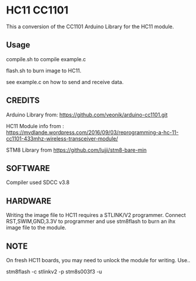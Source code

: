 HC11 CC1101
==============

This a conversion of the CC1101 Arduino Library for the HC11 module.


Usage
-----
compile.sh to compile example.c

flash.sh to burn image to HC11.

see example.c on how to send and receive data.



CREDITS
-------
Arduino Library from:
https://github.com/veonik/arduino-cc1101.git

HC11 Module info from :
https://mvdlande.wordpress.com/2016/09/03/reprogramming-a-hc-11-cc1101-433mhz-wireless-transceiver-module/

STM8 Library from
https://github.com/lujji/stm8-bare-min

SOFTWARE
--------
Compiler used SDCC v3.8

HARDWARE
--------
Writing the image file to HC11 requires a STLINK/V2 programmer.
Connect RST,SWIM,GND,3.3V to programmer and use stm8flash to burn an ihx image file to the module.

NOTE
----
On fresh HC11 boards, you may need to unlock the module for writing. Use..

stm8flash -c stlinkv2 -p stm8s003f3 -u  

